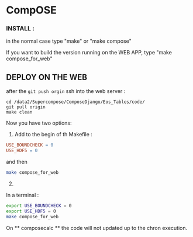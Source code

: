 # **CompOSE**


### INSTALL :

in the normal case type "make" or "make compose"

If you want to build the version running on the WEB APP, type "make compose_for_web"


## DEPLOY ON THE WEB
after the `git push orgin`
ssh into the web server :
```
cd /data2/Supercompose/ComposeDjango/Eos_Tables/code/
git pull origin
make clean
```

Now you have two options:

1.
	Add to the begin of th Makefile :

```makefile
USE_BOUNDCHECK = 0
USE_HDF5 = 0
```
and then

```bash
make compose_for_web
```

2.
In a terminal :
```bash
export USE_BOUNDCHECK = 0
export USE_HDF5 = 0
make compose_for_web
```

On **  composecalc ** the code will not updated up to the chron execution.
